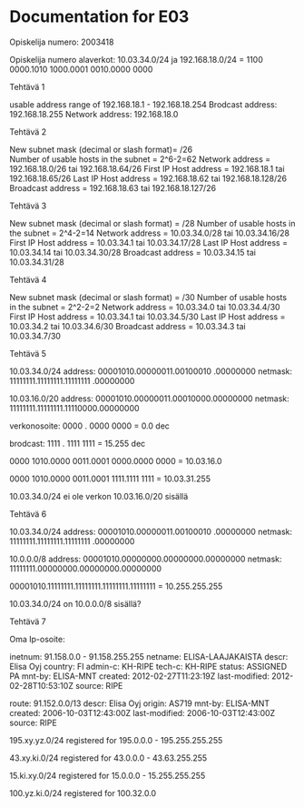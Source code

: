 # Documentation for E03

Opiskelija numero: 2003418

Opiskelija numero alaverkot: 10.03.34.0/24 ja 192.168.18.0/24 = 
1100 0000.1010 1000.0001 0010.0000 0000


Tehtävä 1

usable address range of 192.168.18.1 -  192.168.18.254
Brodcast address: 192.168.18.255
Network address: 192.168.18.0

Tehtävä 2

New subnet mask (decimal or slash format)= /26	
Number of usable hosts in the subnet = 2^6-2=62
Network address	= 192.168.18.0/26 tai 192.168.18.64/26
First IP Host address = 192.168.18.1 tai 192.168.18.65/26
Last IP Host address = 192.168.18.62 tai 192.168.18.128/26
Broadcast address = 192.168.18.63 tai 192.168.18.127/26

Tehtävä 3

New subnet mask (decimal or slash format) = /28
Number of usable hosts in the subnet = 2^4-2=14
Network address	= 10.03.34.0/28 tai 10.03.34.16/28
First IP Host address = 10.03.34.1 tai 10.03.34.17/28
Last IP Host address = 10.03.34.14 tai 10.03.34.30/28
Broadcast address = 10.03.34.15 tai 10.03.34.31/28

Tehtävä 4

New subnet mask (decimal or slash format) = /30
Number of usable hosts in the subnet = 2^2-2=2
Network address	= 10.03.34.0 tai 10.03.34.4/30
First IP Host address = 10.03.34.1 tai 10.03.34.5/30
Last IP Host address = 10.03.34.2 tai 10.03.34.6/30
Broadcast address = 10.03.34.3 tai 10.03.34.7/30

Tehtävä 5

10.03.34.0/24
address: 00001010.00000011.00100010 .00000000
netmask: 11111111.11111111.11111111 .00000000

10.03.16.0/20
address: 00001010.00000011.00010000.00000000
netmask: 11111111.11111111.11110000.00000000

verkonosoite: 0000 . 0000 0000 = 0.0 dec

brodcast: 1111 . 1111 1111 = 15.255 dec

0000 1010.0000 0011.0001 0000.0000 0000 = 10.03.16.0

0000 1010.0000 0011.0001 1111.1111 1111 = 10.03.31.255

10.03.34.0/24 ei ole verkon 10.03.16.0/20 sisällä


Tehtävä 6

10.03.34.0/24
address: 00001010.00000011.00100010 .00000000
netmask: 11111111.11111111.11111111 .00000000

10.0.0.0/8
address: 00001010.00000000.00000000.00000000
netmask: 11111111.00000000.00000000.00000000

00001010.11111111.11111111.11111111.11111111 = 10.255.255.255

10.03.34.0/24 on 10.0.0.0/8 sisällä?


Tehtävä 7

Oma Ip-osoite:

inetnum:         91.158.0.0 - 91.158.255.255
netname:         ELISA-LAAJAKAISTA
descr:           Elisa Oyj
country:         FI
admin-c:         KH-RIPE
tech-c:          KH-RIPE
status:          ASSIGNED PA
mnt-by:          ELISA-MNT
created:         2012-02-27T11:23:19Z
last-modified:   2012-02-28T10:53:10Z
source:          RIPE

route:           91.152.0.0/13
descr:           Elisa Oyj
origin:          AS719
mnt-by:          ELISA-MNT
created:         2006-10-03T12:43:00Z
last-modified:   2006-10-03T12:43:00Z
source:          RIPE

195.xy.yz.0/24 registered for 195.0.0.0 - 195.255.255.255

43.xy.ki.0/24 registered for 43.0.0.0 - 43.63.255.255

15.ki.xy.0/24 registered for 15.0.0.0 - 15.255.255.255

100.yz.ki.0/24 registered for 100.32.0.0







